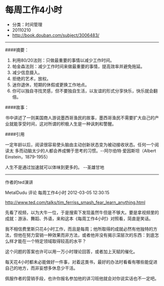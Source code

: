 # 每周工作4小时

* 分类：时间管理
* 20110210
* http://book.douban.com/subject/3006483/

---
 
####摘要：
 
1. 利用80/20法则：只做最重要的事情以减少工作时间。
2. 帕金森法则：减少工作时间来做最重要的事情，提高效率并避免拖延。    
3. 减少信息摄入。
4. 拒绝的艺术，放权。
5. 迷你退休，短期的休假或更换工作地点。
6. 你可以独自寻找灵感，但不要独自生活，以友谊的形式分享快乐，快乐就会翻倍。
 
####故事：

书中讲述了一则美国商人游说墨西哥渔民的故事，墨西哥渔民不需要扩大自己的产业就能享受时间，这对所谓的积极人生是一种讽刺和警醒。
 
####引用
 
一定年龄以后，阅读很容易使头脑由主动创新状态变为被动接收状态。任何一个阅读太
多而动脑太少的人都会养成懒于思考的习惯。--阿尔伯特·爱因斯坦（Albert Einstein，1879-1955）
 
人生不是通过加速就可以体味到更多的。   --圣雄甘地

---

作者的ted演讲

MetalDudu 评论 每周工作4小时   2012-03-05 12:30:15

http://www.ted.com/talks/tim_ferriss_smash_fear_learn_anything.html

先看了视频，以为大牛一位，于是搜索下发现虽然牛但是不够大。要是拿视频里的成就：游泳、舞蹈、外语，来和这本《每周工作4小时》对照看，简直是笑话。

我不相信费里斯只花4小时工作，而且是每周；他所取得的成就必然有他独特的方法，但他在努力营销一种效果而非方法，或者他并没有揭示深层次的东西：到底怎么样才能在一个特定领域取得较高的水平？

这个问题的答案也许可以用一万小时理论回答，或者加上天赋的催化。

每天花4小时都未必能做好一件事，对着这类书，最好的办法时看看有哪些能促进自己的地方，而非妄想多休息少干活。

佩服作者的营销手段，也许你报名参加他的讲习班他就会对你说实话也不一定吧。